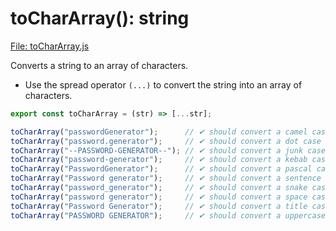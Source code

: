 # toCharArray(): string

[File: toCharArray.js](../toCharArray/toCharArray.js)

Converts a string to an array of characters.

-   Use the spread operator `(...)` to convert the string into an array of characters.

```js
export const toCharArray = (str) => [...str];
```

```js
toCharArray("passwordGenerator");      // ✔ should convert a camel case string to an array of characters
toCharArray("password.generator");     // ✔ should convert a dot case string to an array of characters
toCharArray("--PASSWORD-GENERATOR--"); // ✔ should convert a junk case string to an array of characters
toCharArray("password-generator");     // ✔ should convert a kebab case string to an array of characters
toCharArray("PasswordGenerator");      // ✔ should convert a pascal case string to an array of characters
toCharArray("Password generator");     // ✔ should convert a sentence case string to an array of characters
toCharArray("password_generator");     // ✔ should convert a snake case string to an array of characters
toCharArray("password generator");     // ✔ should convert a space case string to an array of characters
toCharArray("Password Generator");     // ✔ should convert a title case string to an array of characters
toCharArray("PASSWORD GENERATOR");     // ✔ should convert a uppercase case string to an array of characters

```
